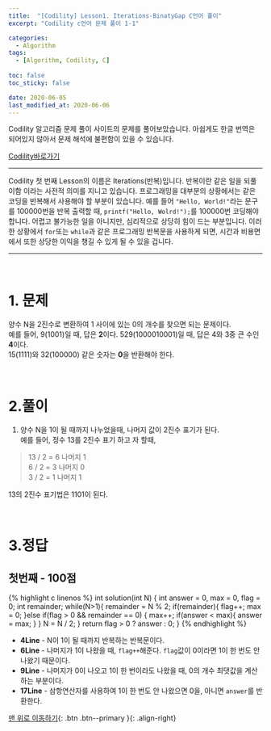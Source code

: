 ```yaml
---
title:  "[Codility] Lesson1. Iterations-BinatyGap C언어 풀이" 
excerpt: "Codility c언어 문제 풀이 1-1"

categories:
  - Algorithm
tags:
  - [Algorithm, Codility, C]
 
toc: false
toc_sticky: false

date: 2020-06-05
last_modified_at: 2020-06-06
---
```

Codility 알고리즘 문제 풀이 사이트의 문제를 풀어보았습니다. 아쉽게도 한글 번역은 되어있지 않아서 문제 해석에 불편함이 있을 수 있습니다.
<br>

[Codility바로가기](https://app.codility.com/programmers/) 

---
Codility 첫 번째 Lesson의 이름은 Iterations(반복)입니다. 반복이란 같은 일을 되풀이함 이라는 사전적 의미를 지니고 있습니다. 프로그래밍을 대부분의 상황에서는 같은 코딩을 반복해서 사용해야 할 부분이 있습니다. 예를 들어 `"Hello, World!"`라는 문구를 100000번을 반복 출력할 때, `printf("Hello, Wolrd!");`를 100000번 코딩해야 합니다. 어렵고 불가능한 일을 아니지만, 심리적으로 상당히 힘이 드는 부분입니다. 이러한 상황에서 `for`또는 `while`과 같은 프로그래밍 반복문을 사용하게 되면, 시간과 비용면에서 또한 상당한 이익을 챙길 수 있게 될 수 있을 겁니다.

---
<br>

# 1. 문제

양수 N을 2진수로 변환하여 1 사이에 있는 0의 개수를 찾으면 되는 문제이다.  
예를 들어, 9(1001)일 때, 답은 **2**이다. 529(1000010001)일 때, 답은 4와 3중 큰 수인 **4**이다.   
15(1111)와 32(100000) 같은 숫자는 **0**을 반환해야 한다.

<br>

# 2.풀이

1. 양수 N을 1이 될 때까지 나누었을때, 나머지 값이 2진수 표기가 된다.   
예를 들어, 정수 13를 2진수 표기 하고 자 할때,   
>13 / 2 = 6 나머지 1  
>6 / 2 = 3 나머지 0  
>3 / 2 = 1 나머지 1   

13의 2진수 표기법은 1101이 된다.

<br>

# 3.정답
## 첫번째 - 100점
{% highlight c linenos %}
int solution(int N) {
    int answer = 0, max = 0, flag = 0;
    int remainder;
    while(N>1){
        remainder = N % 2;
        if(remainder){
            flag++;
            max = 0;
        }else if(flag > 0 && remainder == 0) {
            max++;
            if(answer < max){
                answer = max;
            }
        }
        N = N / 2;
    }
    return flag > 0 ? answer : 0;
}
{% endhighlight %}

- **4Line** - N이 1이 될 때까지 반복하는 반복문이다.
- **6Line** - 나머지가 1이 나왔을 때, `flag++`해준다. `flag`값이 0이라면 1이 한 번도 안 나왔기 때문이다.
- **9Line** - 나머지가 0이 나오고 1이 한 번이라도 나왔을 때, 0의 개수 최댓값을 계산하는 부분이다.
- **17Line** - 삼항연산자를 사용하여 1이 한 번도 안 나왔으면 0을, 아니면 `answer`를 반환한다.

[맨 위로 이동하기](#){: .btn .btn--primary }{: .align-right}